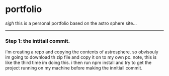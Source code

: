 # portfolio
*sigh* this is a personal portfolio based on the astro sphere site...

---

### Step 1: the intitail commit.
i'm creating a repo and copying the contents of astrosphere.
so obvisouly im going to download th zip file and copy it on to my own pc.
note, this is like the third time im doing this.
i then run npm install and try to get the project running on my machine before making the innitiail commit.


